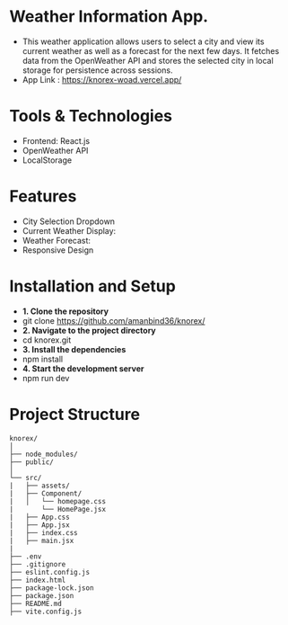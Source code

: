 # Weather Information App.
- This weather application allows users to select a city and view its current weather as well as a forecast for the next few days. It fetches data from the OpenWeather API and stores the selected city in local storage for persistence across sessions.
- App Link : https://knorex-woad.vercel.app/
# Tools & Technologies
- Frontend: React.js
- OpenWeather API
- LocalStorage


# Features
- City Selection Dropdown
- Current Weather Display:
- Weather Forecast:
- Responsive Design

# Installation and Setup 
- **1. Clone the repository**
- git clone https://github.com/amanbind36/knorex/
- **2. Navigate to the project directory**
- cd knorex.git
- **3. Install the dependencies**
- npm install
- **4. Start the development server**
- npm run dev
# Project Structure
```plaintext
knorex/
│
├── node_modules/                
├── public/                        
│
└── src/                           
|   ├── assets/                    
|   ├── Component/                 
|   │   └── homepage.css
|       └── HomePage.jsx          
|   ├── App.css                    
|   ├── App.jsx                     
|   ├── index.css                  
|   ├── main.jsx                   
| 
├── .env                       
├── .gitignore                  
├── eslint.config.js           
├── index.html                 
├── package-lock.json           
├── package.json               
├── README.md                  
├── vite.config.js              
   





